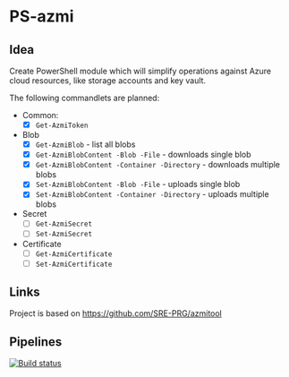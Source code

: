 # PS-azmi

## Idea
Create PowerShell module which will simplify operations against Azure cloud resources, like storage accounts and key vault.

The following commandlets are planned:
- Common:
  - [x] `Get-AzmiToken`
- Blob
  - [x] `Get-AzmiBlob` - list all blobs
  - [x] `Get-AzmiBlobContent -Blob -File` - downloads single blob
  - [x] `Get-AzmiBlobContent -Container -Directory` - downloads multiple blobs
  - [x] `Set-AzmiBlobContent -Blob -File` - uploads single blob
  - [x] `Set-AzmiBlobContent -Container -Directory` - uploads multiple blobs
- Secret
  - [ ] `Get-AzmiSecret`
  - [ ] `Set-AzmiSecret`
- Certificate
  - [ ] `Get-AzmiCertificate`
  - [ ] `Set-AzmiCertificate`

## Links
Project is based on https://github.com/SRE-PRG/azmitool

## Pipelines

[![Build status](https://dev.azure.com/iiric/PS-azmi/_apis/build/status/PS-azmi-CI)](https://dev.azure.com/iiric/PS-azmi/_build/latest?definitionId=37)

